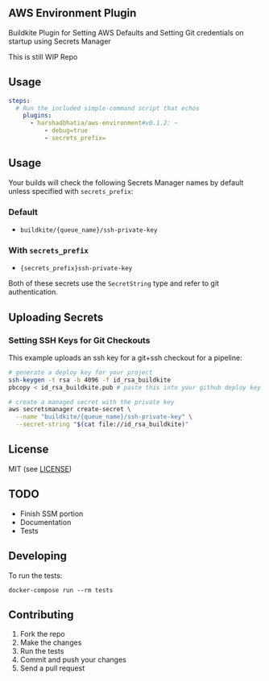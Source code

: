 ## AWS Environment Plugin

Buildkite Plugin for Setting AWS Defaults and Setting Git credentials on startup using Secrets Manager

This is still WIP Repo


## Usage

```yml
steps:
  # Run the included simple-command script that echos
    plugins:
      - harshadbhatia/aws-environment#v0.1.2: ~
          - debug=true
          - secrets_prefix=

```


## Usage

Your builds will check the following Secrets Manager names by default unless specified with `secrets_prefix`:
### Default
* `buildkite/{queue_name}/ssh-private-key`

### With `secrets_prefix`
* `{secrets_prefix}ssh-private-key`

Both of these secrets use the `SecretString` type and refer to git authentication.

## Uploading Secrets

### Setting SSH Keys for Git Checkouts

This example uploads an ssh key for a git+ssh checkout for a pipeline:

```bash
# generate a deploy key for your project
ssh-keygen -t rsa -b 4096 -f id_rsa_buildkite
pbcopy < id_rsa_buildkite.pub # paste this into your github deploy key

# create a managed secret with the private key
aws secretsmanager create-secret \
  --name "buildkite/{queue_name}/ssh-private-key" \
  --secret-string "$(cat file://id_rsa_buildkite)"
```

## License

MIT (see [LICENSE](LICENSE))


## TODO 

- Finish SSM portion
- Documentation
- Tests

## Developing

To run the tests:

```shell
docker-compose run --rm tests
```

## Contributing

1. Fork the repo
2. Make the changes
3. Run the tests
4. Commit and push your changes
5. Send a pull request